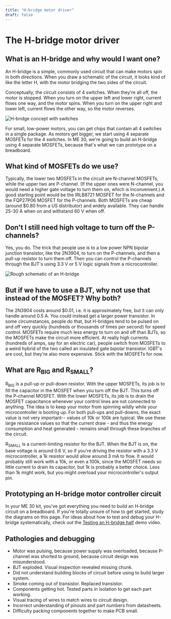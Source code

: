 ```yaml
---
title: "H-bridge motor driver"
draft: false
---
```

# The H-bridge motor driver

## What is an H-bridge and why would I want one?

An H-bridge is a simple, commonly used circuit that can make motors spin in both directions. When you draw a schematic of the circuit, it looks kind of like the letter H, with the motor bridging the two sides of the circuit.

Conceptually, the circuit consists of 4 switches. When they're all off, the motor is stopped. When you turn on the upper left and lower right, current flows one way, and the motor spins. When you turn on the upper right and lower left, current flows the other way, so the motor reverses.

![H-bridge concept with switches](/img/h-bridge-concept.png)

For small, low-power motors, you can get chips that contain all 4 switches in a single package. As motors get bigger, we start using 4 separate MOSFETs for the 4 switches. In ME 30, we're going to build an H-bridge using 4 separate MOSFETs, because that's what we can prototype on a breadboard.

## What kind of MOSFETs do we use?

Typically, the lower two MOSFETs in the circuit are N-channel MOSFETs, while the upper two are P-channel. (If the upper ones were N-channel, you would need a higher gate voltage to turn them on, which is inconvenient.) A good starting point would be the IRLB8721 MOSFET for the N-channels and the FQP27P06 MOSFET for the P-channels. Both MOSFETs are cheap (around $0.80 from a US distributor) and widely available. They can handle 25-30 A when on and withstand 60 V when off.

## Don't I still need high voltage to turn off the P-channels?

Yes, you do. The trick that people use is to a low power NPN bipolar junction transistor, like the 2N3904, to turn on the P-channels, and then a pull-up resistor to turn them off. Then you can control the P-channels through the BJT's using 3.3 V or 5 V logic signals from a microcontroller.

![Rough schematic of an H-bridge](/img/h-bridge-schematic.png)

## But if we have to use a BJT, why not use that instead of the MOSFET? Why both?

The 2N3904 costs around $0.01, i.e. it is approximately free, but it can only handle around 0.5 A. You could instead get a larger power transistor. In some circumstances, people do that, but H-bridges tend to be pulsed on and off very quickly (hundreds or thousands of times per second) for speed control. MOSFETs require much less energy to turn on and off than BJTs, so the MOSFETs make the circuit more efficient. At really high currents (hundreds of amps, say for an electric car), people switch from MOSFETs to a weird hybrid of the two called an insulated gate bipolar transistor. IGBT's are cool, but they're also more expensive. Stick with the MOSFETs for now.

## What are R<sub>BIG</sub> and R<sub>SMALL</sub>?

R<sub>BIG</sub> is a pull-up or pull-down resistor. With the upper MOSFETs, its job is to fill the capacitor in the MOSFET when you turn off the BJT. This turns off the P-channel MOSFET. With the lower MOSFETs, its job is to drain the MOSFET capacitance whenever your control lines are not connected to anything. The idea is to keep your motor from spinning wildly while your microcontroller is booting up. For both pull-ups and pull-downs, the exact value is not very important-- values of 10k or 100k are typical. We use these large resistance values so that the current draw - and thus the energy consumption and heat generated - remains small through these branches of the circuit.

R<sub>SMALL</sub> is a current-limiting resistor for the BJT. When the BJT is on, the base voltage is around 0.6 V, so if you're driving the resistor with a 3.3 V microcontroller, a 1k resistor would allow around 3 mA to flow. It would probably still work with a 10k, or even a 100k, since the MOSFET needs so little current to drain its capacitor, but 1k is probably a better choice. Less than 1k might work, but you might overload your microcontroller's output pin.


## Prototyping an H-bridge motor controller circuit  

In your ME 30 kit, you've got everything you need to build an H-bridge circuit on a breadboard. If you're totally unsure of how to get started, study the diagrams on this page. For ideas about how to test and debug your H-bridge systematically, check out the [Testing an H-bridge half](http://andnowforelectronics.com/notes/demo-videos/#testing-an-h-bridge) demo video.

## Pathologies and debugging

 * Motor was pulsing, because power supply was overloaded, because P-channel was shorted to ground, because circuit design was misunderstood.
 * BJT exploded. Visual inspection revealed missing chunk.
 * Did not understand building blocks of circuit before using to build larger system.
 * Smoke coming out of transistor. Replaced transistor.
 * Components getting hot. Tested parts in isolation to get each part working.
 * Visual tracing of wires to match wires to circuit design.
 * Incorrect understanding of pinouts and part numbers from datasheets.
 * Difficulty packing components together to make PCB small.
